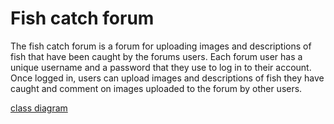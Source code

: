 # Fish catch forum

The fish catch forum is a forum for uploading images and descriptions of fish that have been caught by the forums users.
Each forum user has a unique username and a password that they use to log in to their account. Once logged in, users can upload images and descriptions 
of fish they have caught and comment on images uploaded to the forum by other users.

[class diagram](https://github.com/samvancart/fish-catch-forum/blob/master/fishCatchForumClassDiagram.pdf)